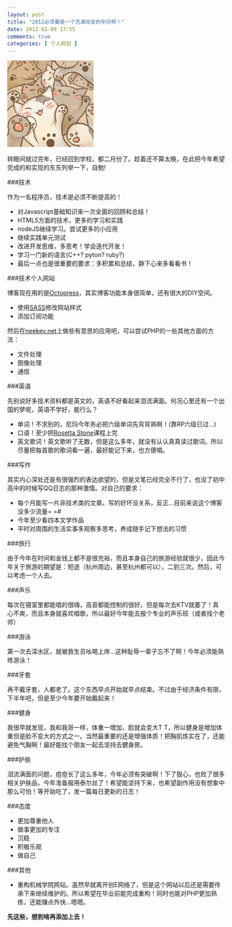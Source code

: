 ```yaml
---
layout: post
title: "2012必须要是一个充满改变的年份啊！"
date: 2012-02-08 17:55
comments: true
categories: [ 个人规划 ]
---
```


![萌图啊](/images/posts/mengmao1.jpg)

转眼间就过完年，已经回到学校，都二月份了。趁着还不算太晚，在此把今年希望完成的和实现的东东列举一下，自勉!

<!--more-->

###技术

作为一名程序员，技术是必须不断提高的！

* 对Javascript基础知识来一次全面的回顾和总结！
* HTML5方面的技术，更多的学习和实践
* nodeJS继续学习。尝试更多的小应用
* 继续实践单元测试
* 改进开发思维，多思考！学会迭代开发！
* 学习一门新的语言(C++? pyton? ruby?)
* 最后一点也是很重要的要求：多积累和总结，静下心来多看看书！

###技术个人网站

博客现在用的是[Octopress](http://octopress.org)，其实博客功能本身很简单，还有很大的DIY空间。

* 使用[SASS](http://sass-lang.com/)修改网站样式
* 添加订阅功能

然后在[neekey.net](http://neekey.net)上做些有意思的应用吧，可以尝试PHP的一些其他方面的方法：

* 文件处理
* 图像处理
* 通信

###英语

先别说好多技术资料都是英文的，英语不好看起来泪流满面。何况心里还有一个出国的梦呢，英语不学好，能行么？

* 单词！不求别的，尼玛今年务必把六级单词先背背熟啊！(靠RP六级已过…)
* 口语！至少把[Rosetta Stone](http://www.douban.com/note/133888998/)课程上完
* 英文歌词！英文歌听了无数，但是这么多年，就没有认认真真读过歌词。所以尽量把每首歌的歌词看一遍，最好能记下来，也方便唱。

###写作

其实内心深处还是有很强烈的表达欲望的，但是文笔已经完全不行了，也没了初中高中的时候写QQ日志的那种激情。对自己的要求：

* 每个月能写一片非技术类的文章。写的好坏没关系，反正…目前来说这个博客没多少流量= =#
* 今年至少看四本文学作品
* 平时对周围的生活实事多观察多思考，养成随手记下想法的习惯

###旅行

由于今年在时间和金钱上都不是很充裕，而且本身自己的旅游经验就很少，因此今年关于旅游的期望是：短途（杭州周边，甚至杭州都可以），二到三次。然后，可以考虑一个人去。

###声乐

每次在寝室里都能唱的很嗨，高音都能控制的很好。但是每次去KTV就萎了！真心不爽，而且本身就喜欢唱歌，所以最好今年能去报个专业的声乐班（或者找个老师）

###游泳

第一次去深水区，就被救生员吆喝上岸…这种耻辱一辈子忘不了啊！今年必须能熟练游泳！

###牙套

再不戴牙套，人都老了。这个东西早点开始就早点结束。不过由于经济条件有限，下半年吧，但是至少今年要开始戴起来！

###健身

我很早就发现，我和我哥一样，体重一增加，脸就会变大T T，所以健身是增加体重但是脸不变大的方式之一。当然最重要的还是增强体质！把胸肌炼实在了，还能避免气胸啊！最好能找个朋友一起去坚持去健身房。

###护肤

泪流满面的问题，痘痘长了这么多年，今年必须有突破啊！下了狠心，也败了很多相关护肤品，今年准备服用泰尔丝了！希望能坚持下来，也希望副作用没有想象中那么可怕！等开始吃了，发一篇每日更新的日志！

###态度

* 更加尊重他人
* 做事更加的专注
* 沉稳
* 积极乐观
* 做自己

###其他

* 重构机械学院网站。虽然早就离开创E网络了，但是这个网站以后还是需要传承下来继续维护的。所以希望在毕业前能完成重构！同时也能对PHP更加熟练，还能赚点外快…嗯嗯。

**先这些，想到啥再添加上去！**

